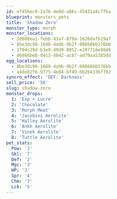 ```yaml
---
id: ef456ec0-2a76-4e0d-a86c-45431a4c7f6a
blueprint: monsters_pets
title: 'Shadow Zero'
monster_type: morph
monster_locations:
  - 1d688ea1-febb-43a7-879a-1626dafb29a7
  - 8be3dc98-1680-4a9b-9b2f-08868bb276bb
  - 1704c29d-b3e9-49d9-8952-e297718e9846
  - d6d66be8-d4c3-4842-ac87-ad79aa5385dd
egg_locations:
  - 8be3dc98-1680-4a9b-9b2f-08868bb276bb
  - a4de82f6-9775-4e04-bf49-6b264336ff92
syncro_effect: 'DEF: Darkness'
sell_price: '50'
slug: shadow-zero
monster_drops:
  1: 'Exp + Lucre'
  2: 'Chocolate'
  3: 'Morph Meat'
  4: 'Jacobini Aerolite'
  5: 'Halley Aerolite'
  6: 'Ankh Aerolite'
  7: 'Vinek Aerolite'
  8: 'Tuttle Aerolite'
pet_stats:
  Pow: '3'
  Skl: '7'
  Def: '2'
  Mgc: '3'
  HP: '3'
  Spr: '4'
  Chm: '3'
  Lck: '5'
---
```

